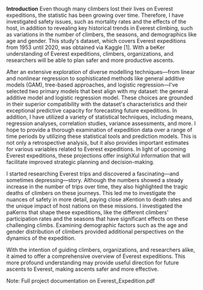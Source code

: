 **Introduction**
Even though many climbers lost their lives on Everest expeditions, the statistic has been growing over time. Therefore, I have investigated safety issues, such as mortality rates and the effects of the host, in addition to revealing key historical trends in Everest climbing, such as variations in the number of climbers, the seasons, and demographics like age and gender. This study's dataset, which covers Everest expeditions from 1953 until 2020, was obtained via Kaggle [1]. With a beKer understanding of Everest expeditions, climbers, organizations, and researchers will be able to plan safer and more productive ascents.

After an extensive exploration of diverse modelling techniques—from linear and nonlinear regression to sophisticated methods like general additive models (GAM), tree-based approaches, and logistic regression—I've selected two primary models that best align with my dataset: the general additive model and logistic regression model. These choices are grounded in their superior compatibility with the dataset's characteristics and their exceptional predictive capacity for forecasting future expeditions. In addition, I have utilized a variety of statistical techniques, including means, regression analyses, correlation studies, variance assessments, and more. I hope to provide a thorough examination of expedition data over a range of time periods by utilizing these statistical tools and prediction models. This is not only a retrospective analysis, but it also provides important estimates for various variables related to Everest expeditions. In light of upcoming Everest expeditions, these projections offer insighXul information that will facilitate improved strategic planning and decision-making.

I started researching Everest trips and discovered a fascinating—and sometimes depressing—story. Although the numbers showed a steady increase in the number of trips over time, they also highlighted the tragic deaths of climbers on these journeys. This led me to investigate the nuances of safety in more detail, paying close aKention to death rates and the unique impact of host nations on these missions. I investigated the paKerns that shape these expeditions, like the different climbers' participation rates and the seasons that have significant effects on these challenging climbs. Examining demographic factors such as the age and gender distribution of climbers provided additional perspectives on the dynamics of the expedition.

With the intention of guiding climbers, organizations, and researchers alike, it aimed to offer a comprehensive overview of Everest expeditions. This more profound understanding may provide useful direction for future ascents to Everest, making ascents safer and more effective.

Note: Full project documentation on Everest_Expedition.pdf
